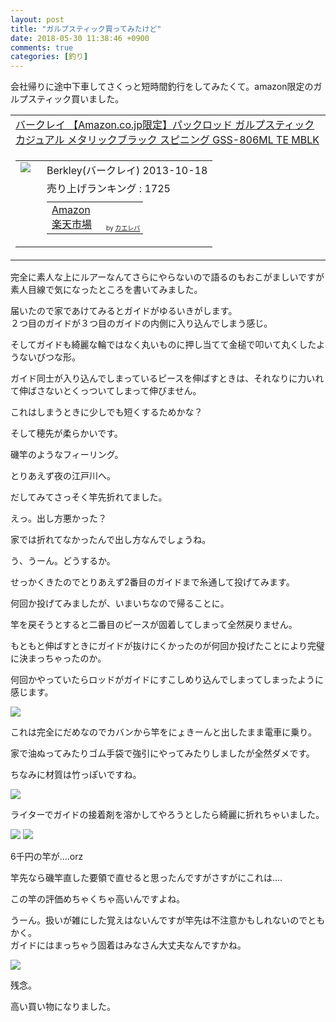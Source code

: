 ```yaml
---
layout: post
title: "ガルプスティック買ってみたけど"
date: 2018-05-30 11:38:46 +0900
comments: true
categories: [釣り]
---
```


会社帰りに途中下車してさくっと短時間釣行をしてみたくて。amazon限定のガルプスティック買いました。  
  
<table  border="0" cellpadding="5" style="border:none"><tr><td style="border:none;text-align:left"><a href="https://www.amazon.co.jp/exec/obidos/ASIN/B00G45YMEU/gogosakura-22/" target="_blank" >バークレイ 【Amazon.co.jp限定】パックロッド ガルプスティック カジュアル メタリックブラック スピニング GSS-806ML TE MBLK</a></td></tr><tr><td style="border:none"><table  border="0" cellpadding="0" style="border:none"><tr><td valign="top" style="border:none"><a href="https://www.amazon.co.jp/exec/obidos/ASIN/B00G45YMEU/gogosakura-22/" target="_blank" ><img src="https://images-fe.ssl-images-amazon.com/images/G/09/nav2/dp/no-image-no-ciu._SL90_.gif" border="0" style="margin-right:10px" /></a></td><td valign="top" style="border:none;text-align:left"><div class="kaerebalink-detail" style="margin-bottom:5px;"> Berkley(バークレイ) 2013-10-18</div><div class="kaerebalink-salesranking" style="margin-bottom:5px">売り上げランキング : 1725</div><table style="border:none;margin-top:10px"><tr><td style="border:none;text-align:left;"><div class="shoplinkamazon" style="margin-right:5px"><a href="https://www.amazon.co.jp/gp/search?keywords=%E3%82%AC%E3%83%AB%E3%83%97%E3%82%B9%E3%83%86%E3%82%A3%E3%83%83%E3%82%AF&__mk_ja_JP=%E3%82%AB%E3%82%BF%E3%82%AB%E3%83%8A&tag=gogosakura-22" target="_blank" >Amazon</a></div><div class="shoplinkrakuten" style="margin-right:5px"><a href="https://hb.afl.rakuten.co.jp/hgc/16102ad8.0804351d.16102ad9.09702e1c/?pc=https%3A%2F%2Fsearch.rakuten.co.jp%2Fsearch%2Fmall%2F%25E3%2582%25AC%25E3%2583%25AB%25E3%2583%2597%25E3%2582%25B9%25E3%2583%2586%25E3%2582%25A3%25E3%2583%2583%25E3%2582%25AF%2F-%2Ff.1-p.1-s.1-sf.0-st.A-v.2%3Fx%3D0%26scid%3Daf_ich_link_urltxt%26m%3Dhttp%3A%2F%2Fm.rakuten.co.jp%2F" target="_blank" >楽天市場</a></div></td><td style="vertical-align:bottom;padding-left:10px;font-size:x-small;border:none">by <a href="https://kaereba.com" rel="nofollow" target="_blank">カエレバ</a></td></tr></table></font></td></tr></table></td></tr></table>
  
<!-- more -->    
    
<script async src="//pagead2.googlesyndication.com/pagead/js/adsbygoogle.js"></script>    
<ins class="adsbygoogle"    
     style="display:block; text-align:center;"    
     data-ad-layout="in-article"    
     data-ad-format="fluid"    
     data-ad-client="ca-pub-7039502723411845"    
     data-ad-slot="8206045005"></ins>    
<script>    
     (adsbygoogle = window.adsbygoogle || []).push({});    
</script>    
  
完全に素人な上にルアーなんてさらにやらないので語るのもおこがましいですが  
素人目線で気になったところを書いてみました。  
  
届いたので家であけてみるとガイドがゆるいきがします。  
２つ目のガイドが３つ目のガイドの内側に入り込んでしまう感じ。  
  
そしてガイドも綺麗な輪ではなく丸いものに押し当てて金槌で叩いて丸くしたようないびつな形。  
  
ガイド同士が入り込んでしまっているピースを伸ばすときは、それなりに力いれて伸ばさないとくっついてしまって伸びません。
  
これはしまうときに少しでも短くするためかな？  
  
そして穂先が柔らかいです。  
  
磯竿のようなフィーリング。  
  
とりあえず夜の江戸川へ。  
  
だしてみてさっそく竿先折れてました。  
  
えっ。出し方悪かった？  
  
家では折れてなかったんで出し方なんでしょうね。  
  
う、うーん。どうするか。  
  
せっかくきたのでとりあえず2番目のガイドまで糸通して投げてみます。  
  
何回か投げてみましたが、いまいちなので帰ることに。  
  
竿を戻そうとすると二番目のピースが固着してしまって全然戻りません。  
  
もともと伸ばすときにガイドが抜けにくかったのが何回か投げたことにより完璧に決まっちゃったのか。  
  
何回かやっていたらロッドがガイドにすこしめり込んでしまってしまったように感じます。  
  
<img src="/images/blog/20180530/IMG_5003.JPG">  
  
これは完全にだめなのでカバンから竿をにょきーんと出したまま電車に乗り。  
  
家で油ぬってみたりゴム手袋で強引にやってみたりしましたが全然ダメです。  
  
ちなみに材質は竹っぽいですね。  
  
<img src="/images/blog/20180530/IMG_5004.JPG">  
  
ライターでガイドの接着剤を溶かしてやろうとしたら綺麗に折れちゃいました。  
  
<img src="/images/blog/20180530/IMG_5007.JPG">  
  
<img src="/images/blog/20180530/IMG_5008.JPG">  
  
6千円の竿が....orz  
  
竿先なら磯竿直した要領で直せると思ったんですがさすがにこれは....  
  
この竿の評価めちゃくちゃ高いんですよね。  
  
うーん。扱いが雑にした覚えはないんですが竿先は不注意かもしれないのでともかく。  
ガイドにはまっちゃう固着はみなさん大丈夫なんですかね。  

  
<img src="/images/blog/20180530/IMG_5010.JPG">  
  
  
残念。  
  
高い買い物になりました。  
